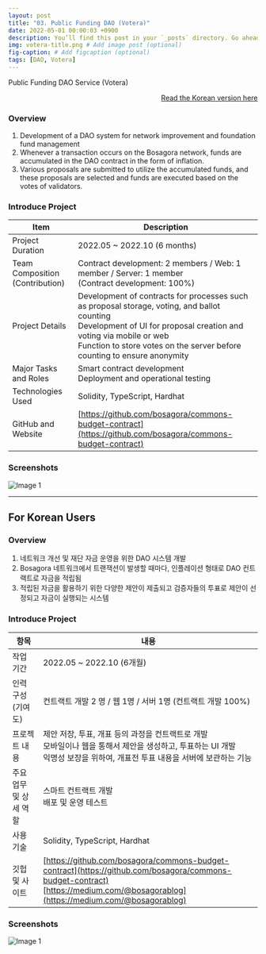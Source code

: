 ```yaml
---
layout: post
title: "03. Public Funding DAO (Votera)"
date: 2022-05-01 00:00:03 +0900
description: You’ll find this post in your `_posts` directory. Go ahead and edit it and re-build the site to see your changes. # Add post description (optional)
img: votera-title.png # Add image post (optional)
fig-caption: # Add figcaption (optional)
tags: [DAO, Votera]
---
```

Public Funding DAO Service (Votera)

<div style="text-align: right;">
    <a href="#for-korean-users">Read the Korean version here</a> 
</div>

### Overview
1. Development of a DAO system for network improvement and foundation fund management
2. Whenever a transaction occurs on the Bosagora network, funds are accumulated in the DAO contract in the form of inflation.
3. Various proposals are submitted to utilize the accumulated funds, and these proposals are selected and funds are executed based on the votes of validators.

### Introduce Project

| Item                            | Description                                                                                                                                                                                                                                           |
| ------------------------------- | ----------------------------------------------------------------------------------------------------------------------------------------------------------------------------------------------------------------------------------------------------- |
| Project Duration                | 2022.05 ~ 2022.10 (6 months)                                                                                                                                                                                                                          |
| Team Composition (Contribution) | Contract development: 2 members / Web: 1 member / Server: 1 member <br> (Contract development: 100%)                                                                                                                                                  |
| Project Details                 | Development of contracts for processes such as proposal storage, voting, and ballot counting <br> Development of UI for proposal creation and voting via mobile or web <br> Function to store votes on the server before counting to ensure anonymity |
| Major Tasks and Roles           | Smart contract development <br> Deployment and operational testing                                                                                                                                                                                    |
| Technologies Used               | Solidity, TypeScript, Hardhat                                                                                                                                                                                                                         |
| GitHub and Website              | [https://github.com/bosagora/commons-budget-contract](https://github.com/bosagora/commons-budget-contract)                                                                                                                                            |

### Screenshots
![Image 1]({{site.baseurl}}/assets/img/votera-1.png)

---
## For Korean Users

### Overview
1. 네트워크 개선 및 재단 자금 운영을 위한 DAO 시스템 개발
2. Bosagora 네트워크에서 트랜잭션이 발생할 때마다, 인플레이션 형태로 DAO 컨트랙트로 자금을 적립됨
3. 적립된 자금을 활용하기 위한 다양한 제안이 제출되고 검증자들의 투표로 제안이 선정되고 자금이 실행되는 시스템

### Introduce Project

| 항목                   | 내용                                                                                                                                                                                 |
| ---------------------- | ------------------------------------------------------------------------------------------------------------------------------------------------------------------------------------ |
| 작업 기간              | 2022.05 ~ 2022.10 (6개월)                                                                                                                                                            |
| 인력 구성(기여도)      | 컨트랙트 개발 2 명 / 웹 1명 / 서버 1명   (컨트랙트 개발 100%)                                                                                                                        |
| 프로젝트 내용          | 제안 저장, 투표, 개표 등의 과정을 컨트랙트로 개발 <br> 모바일이나 웹을 통해서 제안을 생성하고, 투표하는 UI 개발 <br> 익명성 보장을 위하여, 개표전 투표 내용을 서버에 보관하는 기능   |
| 주요 업무 및 상세 역할 | 스마트 컨트랙트 개발 <br> 배포 및 운영 테스트                                                                                                                                        |
| 사용 기술              | Solidity, TypeScript, Hardhat                                                                                                                                                        |
| 깃헙 및 사이트         | [https://github.com/bosagora/commons-budget-contract](https://github.com/bosagora/commons-budget-contract) <br> [https://medium.com/@bosagorablog](https://medium.com/@bosagorablog) |


### Screenshots
![Image 1]({{site.baseurl}}/assets/img/votera-1.png)


